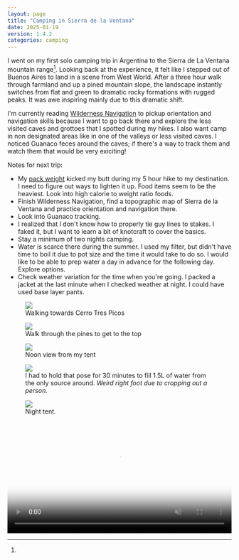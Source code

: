 ```yaml
---
layout: page
title: "Camping in Sierra de la Ventana"
date: 2025-01-19
version: 1.4.2
categories: camping
---
```


I went on my first solo camping trip in Argentina to the Sierra de La Ventana mountain range[^1]. Looking back at the experience, it felt like I stepped out of Buenos Aires to land in a scene from West World. After a three hour walk through farmland and up a pined mountain slope, the landscape instantly switches from flat and green to dramatic rocky formations with rugged peaks. It was awe inspiring mainly due to this dramatic shift.

I'm currently reading [Wilderness Navigation](https://www.amazon.com/Wilderness-Navigation-Finding-Altimeter-Mountaineers/dp/1594859450) to pickup orientation and navigation skills because I want to go back there and explore the less visited caves and grottoes that I spotted during my hikes. I also want camp in non designated areas like in one of the valleys or less visited caves. I noticed Guanaco feces around the caves; if there's a way to track them and watch them that would be very exiciting!

Notes for next trip:
* My [pack weight](sierra-de-la-ventana-pack) kicked my butt during my 5 hour hike to my destination. I need to figure out ways to lighten it up. Food items seem to be the heaviest. Look into high calorie to weight ratio foods.
* Finish Wilderness Navigation, find a topographic map of Sierra de la Ventana and practice orientation and navigation there.
* Look into Guanaco tracking.
* I realized that I don't know how to properly tie guy lines to stakes. I faked it, but I want to learn a bit of knotcraft to cover the basics.
* Stay a minimum of two nights camping.
* Water is scarce there during the summer. I used my filter, but didn't have time to boil it due to pot size and the time it would take to do so. I would like to be able to prep water a day in advance for the following day. Explore options.
* Check weather variation for the time when you're going. I packed a jacket at the last minute when I checked weather at night. I could have used base layer pants.

<figure>
    <img src="assets/la-ventana-walk-to-mountains.JPG">
    <figcaption>Walking towards Cerro Tres Picos</figcaption>
</figure>
<figure>
    <img src="assets/la-ventana-pines.png">
    <figcaption>Walk through the pines to get to the top</figcaption>
</figure>
<figure>
    <img src="assets/la-ventana-view-from-tent.JPG">
    <figcaption>Noon view from my tent</figcaption>
</figure>
<figure>
    <img src="assets/la-ventana-akward-pose.JPG">
    <figcaption>I had to hold that pose for 30 minutes to fill 1.5L of water from the only source around. <i>Weird right foot due to cropping out a person.</i></figcaption>
</figure>
<figure>
    <img src="assets/la-ventana-night-tent.JPG">
    <figcaption>Night tent.</figcaption>
</figure>
<video width="100%" controls muted poster="assets/la-ventana-vid-poster.png">
    <source src="assets/la-ventana-vid.mp4" type="video/mp4;">
</video>

[^1]:
